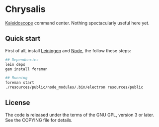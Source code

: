 # Chrysalis

[Kaleidoscope][kaleidoscope] command center. Nothing spectacularly useful here yet.

 [kaleidoscope]: https://github.com/keyboardio/Kaleidoscope

## Quick start

First of all, install [Leiningen](https://leiningen.org/)
and [Node](https://nodejs.org/en/), the follow these steps:

```bash
## Dependencies
lein deps
gem install foreman

## Running
foreman start
./resources/public/node_modules/.bin/electron resources/public
```

## License

The code is released under the terms of the GNU GPL, version 3 or later. See the
COPYING file for details.
